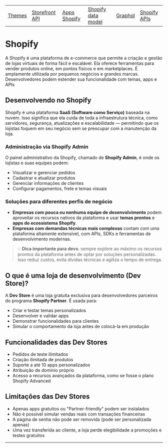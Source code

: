<div align="center">

<table>
  <tr>
    <td><a href="https://github.com/gabesouto/shopify-fundamentals-course-summary/blob/main/themes.md">Themes</a></td>
    <td><a href="https://github.com/gabesouto/shopify-fundamentals-course-summary/blob/main/storefront.md">Storefront API</a></td>
    <td><a href="https://github.com/gabesouto/shopify-fundamentals-course-summary/blob/main/shopify-apps.md">Apps Shopify</a></td>
    <td><a href="https://github.com/gabesouto/shopify-fundamentals-course-summary/blob/main/shopify-data-model.md">Shopify data model</a></td>
    <td><a href="https://github.com/gabesouto/shopify-fundamentals-course-summary/blob/main/shopify-graphql.md">Graphql</a></td>
    <td><a href="https://github.com/gabesouto/shopify-fundamentals-course-summary/blob/main/shopify-api.md">Shopify APIs</a></td>
  </tr>
</table>

</div>


# Shopify

A Shopify é uma plataforma de e-commerce que permite a criação e gestão de lojas virtuais de forma fácil e escalável. Ela oferece ferramentas para vender produtos online, em pontos físicos e em marketplaces. É amplamente utilizada por pequenos negócios e grandes marcas. Desenvolvedores podem estender sua funcionalidade com temas, apps e APIs

## Desenvolvendo no Shopify

Shopify é uma plataforma **SaaS (Software como Serviço)** baseada na nuvem. Isso significa que ela cuida de toda a infraestrutura técnica, como servidores, segurança, atualizações e escalabilidade — permitindo que os lojistas foquem em seu negócio sem se preocupar com a manutenção da loja.

### Administração via Shopify Admin

O painel administrativo da Shopify, chamado de **Shopify Admin**, é onde os lojistas e suas equipes podem:

- Visualizar e gerenciar pedidos
- Cadastrar e atualizar produtos
- Gerenciar informações de clientes
- Configurar pagamentos, frete e temas visuais

### Soluções para diferentes perfis de negócio

- **Empresas com pouca ou nenhuma equipe de desenvolvimento** podem aproveitar os recursos nativos da plataforma e usar **temas prontos** e **apps do ecossistema Shopify**.
- **Empresas com demandas técnicas mais complexas** contam com uma plataforma altamente extensível, com APIs, SDKs e ferramentas de desenvolvimento modernas.

> 💡 **Dica importante para devs**: sempre explore ao máximo os recursos prontos da plataforma antes de optar por soluções personalizadas. Isso reduz custos, evita dívidas técnicas e agiliza o tempo de entrega.

## O que é uma loja de desenvolvimento (Dev Store)?

A **Dev Store** é uma loja gratuita exclusiva para desenvolvedores parceiros do programa **Shopify Partner**. É usada para:

- Criar e testar temas personalizados
- Desenvolver e validar apps
- Demonstrar funcionalidades para clientes
- Simular o comportamento da loja antes de colocá-la em produção

## Funcionalidades das Dev Stores

- Pedidos de teste ilimitados
- Criação ilimitada de produtos
- Suporte a até 10 apps personalizados
- Atribuição de domínio próprio
- Acesso a recursos avançados da plataforma, como se fosse o plano Shopify Advanced

## Limitações das Dev Stores

- Apenas apps gratuitos ou "Partner-friendly" podem ser instalados
- Não é possível simular vendas reais com transações financeiras
- A página de senha não pode ser removida (pode ser personalizada apenas)
- Uma vez transferida ao cliente, a loja perde elegibilidade a promoções e testes gratuitos

---
